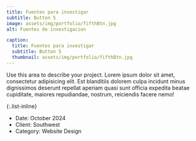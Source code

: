 ```yaml
---
title: Fuentes para investigar
subtitle: Button 5
image: assets/img/portfolio/fifthBtn.jpg
alt: Fuentes de investigacion

caption:
  title: Fuentes para investigar
  subtitle: Button 5
  thumbnail: assets/img/portfolio/fifthBtn.jpg
---
```

Use this area to describe your project. Lorem ipsum dolor sit amet, consectetur adipisicing elit. Est blanditiis dolorem culpa incidunt minus dignissimos deserunt repellat aperiam quasi sunt officia expedita beatae cupiditate, maiores repudiandae, nostrum, reiciendis facere nemo!

{:.list-inline}
- Date: October 2024
- Client: Southwest
- Category: Website Design


